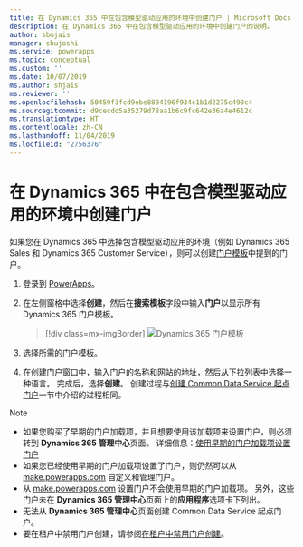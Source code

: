 ```yaml
---
title: 在 Dynamics 365 中在包含模型驱动应用的环境中创建门户 | Microsoft Docs
description: 在 Dynamics 365 中在包含模型驱动应用的环境中创建门户的说明。
author: sbmjais
manager: shujoshi
ms.service: powerapps
ms.topic: conceptual
ms.custom: ''
ms.date: 10/07/2019
ms.author: shjais
ms.reviewer: ''
ms.openlocfilehash: 50459f3fcd9ebe8894196f934c1b1d2275c490c4
ms.sourcegitcommit: d9cecdd5a35279d78aa1b6c9fc642e36a4e4612c
ms.translationtype: HT
ms.contentlocale: zh-CN
ms.lasthandoff: 11/04/2019
ms.locfileid: "2756376"
---
```

# <a name="create-a-portal-in-an-environment-containing-model-driven-apps-in-dynamics-365"></a>在 Dynamics 365 中在包含模型驱动应用的环境中创建门户

如果您在 Dynamics 365 中选择包含模型驱动应用的环境（例如 Dynamics 365 Sales 和 Dynamics 365 Customer Service），则可以创建[门户模板](portal-templates.md)中提到的门户。

1.  登录到 [PowerApps](https://make.powerapps.com)。

2.  在左侧窗格中选择**创建**，然后在**搜索模板**字段中输入**门户**以显示所有 Dynamics 365 门户模板。

    > [!div class=mx-imgBorder]
    > ![Dynamics 365 门户模板](media/dynamics-portals.png "Dynamics 365 门户模板")  

3.  选择所需的门户模板。

4.  在创建门户窗口中，输入门户的名称和网站的地址，然后从下拉列表中选择一种语言。 完成后，选择**创建**。 创建过程与[创建 Common Data Service 起点门户](create-portal.md)一节中介绍的过程相同。

> [!NOTE]
> - 如果您购买了早期的门户加载项，并且想要使用该加载项来设置门户，则必须转到 **Dynamics 365 管理中心**页面。 详细信息：[使用早期的门户加载项设置门户](provision-portal-add-on.md)
> - 如果您已经使用早期的门户加载项设置了门户，则仍然可以从 [make.powerapps.com](https://make.powerapps.com) 自定义和管理门户。
> - 从 [make.powerapps.com](https://make.powerapps.com) 设置门户不会使用早期的门户加载项。 另外，这些门户未在 **Dynamics 365 管理中心**页面上的**应用程序**选项卡下列出。
> - 无法从 **Dynamics 365 管理中心**页面创建 Common Data Service 起点门户。
> - 要在租户中禁用门户创建，请参阅[在租户中禁用门户创建](create-portal.md#disable-portal-creation-in-a-tenant)。


